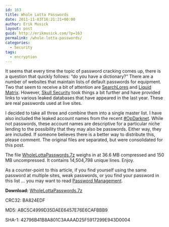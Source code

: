 ```yaml
---
id: 163
title: Whole Lotta Passwords
date: 2011-11-03T16:21:21+00:00
author: Erik Musick
layout: post
guid: http://erikmusick.com/?p=163
permalink: /whole-lotta-passwords/
categories:
  - Security
tags:
  - encryption
---
```

It seems that every time the topic of password cracking comes up, there is a question that quickly follows: &#8220;do you have a dictionary?&#8221; There are a number of websites that maintain lists of default passwords for equipment. Two that seem to receive a bit of attention are [SearchLores](http://www.searchlores.org/defpasslist1.htm "SearchLores default password list") and [Liquid Matrix](http://www.liquidmatrix.org/blog/default-passwords/ "Liquid Marix password list"). However, [Skull Security](http://www.skullsecurity.org/wiki/index.php/Passwords "Skull Security's leaked password lists") took things a bit further and have provided links to various leaked databases that have appeared in the last year. These are real passwords used at live sites.

I decided to take all three and combine them into a single master list. I have also included the leaked account names from the recent [#OpDarknet](http://pastebin.com/u/opdarknet "Pastebin releases for #OpDarknet"). While not passwords, these account names are descriptive for a particular niche lending to the possibility that they may also be passwords. Either way, they are included. If someone believes there is a better way to distribute this, please comment. The original files are separated, but were consolidated for this post.

The file [WholeLottaPasswords.7z](/content/dl/WholeLottaPasswords.7z "Compressed archive of passwords") weighs in at 36.6 MB compressed and 150 MB uncompressed. It contains 14,504,798 unique lines. Enjoy.

As a counter-point to this article, if you find yourself using the same password at multiple sites, weak passwords, or you find your password in this list &#8230; you may want to read [Password Management](http://erikmusick.com/password-management.html "Password Management").

**Download:** [WholeLottaPasswords.7z](/content/dl/WholeLottaPasswords.7z "Compressed archive of passwords")

CRC32: BA824EDF
  
MD5: ABC5C4999D35DAEE6457E76E6CAFBBB9
  
SHA-1: 42796B41B8A801C3AAAAD25F5917299E943D0004
